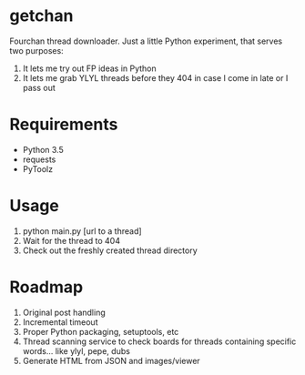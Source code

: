 # getchan
Fourchan thread downloader. Just a little Python experiment, that serves two purposes:
1. It lets me try out FP ideas in Python
2. It lets me grab YLYL threads before they 404 in case I come in late or I pass out

# Requirements
* Python 3.5
* requests
* PyToolz

# Usage
1. python main.py [url to a thread]
2. Wait for the thread to 404
3. Check out the freshly created thread directory

# Roadmap
1. Original post handling
2. Incremental timeout
3. Proper Python packaging, setuptools, etc
4. Thread scanning service to check boards for threads containing specific words... like ylyl, pepe, dubs
5. Generate HTML from JSON and images/viewer